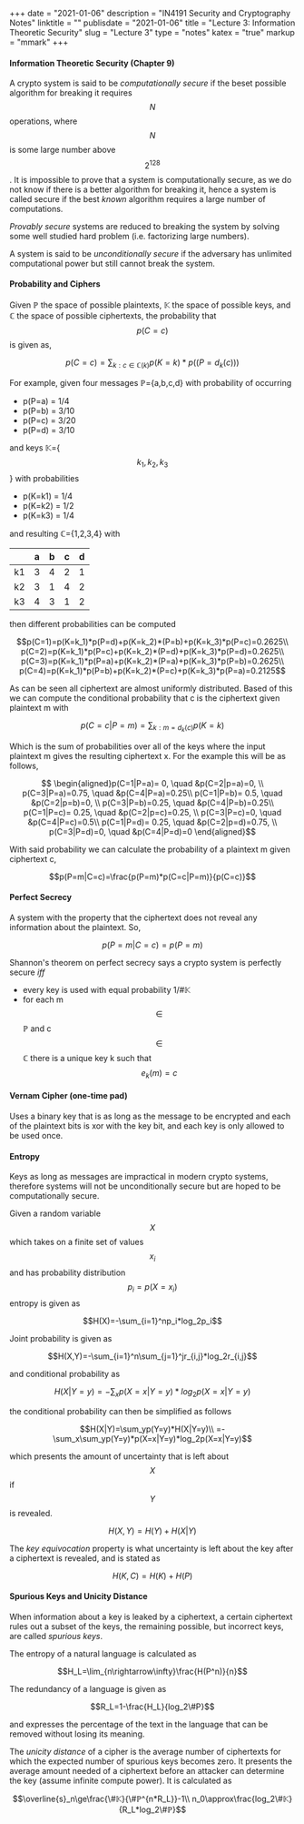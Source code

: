 +++
date = "2021-01-06"
description = "IN4191 Security and Cryptography Notes"
linktitle = ""
publisdate = "2021-01-06"
title = "Lecture 3: Information Theoretic Security"
slug = "Lecture 3"
type = "notes"
katex = "true"
markup = "mmark"
+++

#### Information Theoretic Security (Chapter 9)

A crypto system is said to be _computationally secure_ if the beset possible algorithm for breaking it requires $$N$$ operations,
where $$N$$ is some large number above $$2^{128}$$. It is impossible to prove that a system is computationally secure, as
we do not know if there is a better algorithm for breaking it, hence a system is called secure if the best _known_ algorithm
requires a large number of computations.

_Provably secure_ systems are reduced to breaking the system by solving some well studied hard problem (i.e. factorizing large
numbers).

A system is said to be _unconditionally secure_ if the adversary has unlimited computational power but still cannot break
 the system.

 #### Probability and Ciphers

 Given ℙ the space of possible plaintexts, 𝕂 the space of possible keys, and ℂ the space of possible ciphertexts,
the probability that $$p(C=c)$$ is given as,

$$p(C=c) = \sum_{k:c\in ℂ(k)}p(K=k)*p((P=d_k(c)))$$

For example, given four messages ℙ={a,b,c,d} with probability of occurring

- p(P=a) = 1/4
- p(P=b) = 3/10
- p(P=c) = 3/20
- p(P=d) = 3/10

and keys 𝕂={$$k_1,k_2,k_3$$} with probabilities 

- p(K=k1) = 1/4
- p(K=k2) = 1/2
- p(K=k3) = 1/4

and resulting ℂ={1,2,3,4} with


|     | a   | b   | c   | d   |
| --- | --- | --- | --- | --- |
| k1  | 3   | 4   | 2   | 1   |
| k2  | 3   | 1   | 4   | 2   |
| k3  | 4   | 3   | 1   | 2   |

then different probabilities can be computed

$$p(C=1)=p(K=k_1)*p(P=d)+p(K=k_2)*(P=b)+p(K=k_3)*p(P=c)=0.2625\\
p(C=2)=p(K=k_1)*p(P=c)+p(K=k_2)*(P=d)+p(K=k_3)*p(P=d)=0.2625\\
p(C=3)=p(K=k_1)*p(P=a)+p(K=k_2)*(P=a)+p(K=k_3)*p(P=b)=0.2625\\
p(C=4)=p(K=k_1)*p(P=b)+p(K=k_2)*(P=c)+p(K=k_3)*p(P=a)=0.2125$$

As can be seen all ciphertext are almost uniformly distributed. Based of this we can compute the conditional probability that c is the ciphertext given plaintext m with

$$p(C=c|P=m)=\sum_{k:m=d_k(c)}p(K=k)$$

Which is the sum of probabilities over all of the keys where the input plaintext m gives the resulting ciphertext x. For the example this will be as follows,

$$
\begin{aligned}p(C=1|P=a)= 0, \quad &p(C=2|p=a)=0, \\ p(C=3|P=a)=0.75, \quad &p(C=4|P=a)=0.25\\
p(C=1|P=b)= 0.5, \quad &p(C=2|p=b)=0, \\ p(C=3|P=b)=0.25, \quad &p(C=4|P=b)=0.25\\
p(C=1|P=c)= 0.25, \quad &p(C=2|p=c)=0.25, \\ p(C=3|P=c)=0, \quad &p(C=4|P=c)=0.5\\
p(C=1|P=d)= 0.25, \quad &p(C=2|p=d)=0.75, \\ p(C=3|P=d)=0, \quad &p(C=4|P=d)=0
\end{aligned}$$

With said probability we can calculate the probability of a plaintext m given ciphertext c,

$$p(P=m|C=c)=\frac{p(P=m)*p(C=c|P=m)}{p(C=c)}$$

#### Perfect Secrecy

A system with the property that the ciphertext does not reveal any information about the plaintext. So,

$$p(P=m|C=c)=p(P=m)$$

Shannon's theorem on perfect secrecy says a crypto system is perfectly secure _iff_

- every key is used with equal probability 1/#𝕂
- for each m $$\in$$ ℙ and c $$\in$$ ℂ there is a unique key k such that $$e_k(m)=c$$

#### Vernam Cipher (one-time pad)

Uses a binary key that is as long as the message to be encrypted and each of the plaintext bits is xor with the key bit, and each key is only allowed to be used once.

#### Entropy

Keys as long as messages are impractical in modern crypto systems, therefore systems will not be unconditionally secure but are hoped to be computationally secure.

Given a random variable $$X$$ which takes on a finite set of values $$x_i$$ and has probability distribution $$p_i=p(X=x_i)$$ entropy is given as

$$H(X)=-\sum_{i=1}^np_i*log_2p_i$$

Joint probability is given as

$$H(X,Y)=-\sum_{i=1}^n\sum_{j=1}^jr_{i,j}*log_2r_{i,j}$$

and conditional probability as

$$H(X|Y=y)=-\sum_{x}p(X=x|Y=y)*log_2 p(X=x|Y=y)$$

the conditional probability can then be simplified as follows

$$H(X|Y)=\sum_yp(Y=y)*H(X|Y=y)\\
=-\sum_x\sum_yp(Y=y)*p(X=x|Y=y)*log_2p(X=x|Y=y)$$

which presents the amount of uncertainty that is left about $$X$$ if $$Y$$ is revealed.

$$H(X,Y)=H(Y)+H(X|Y)$$

The _key equivocation_ property is what uncertainty is left about the key after a ciphertext is revealed, and is stated as 

$$H(K,C)=H(K)+H(P)$$

#### Spurious Keys and Unicity Distance

When information about a key is leaked by a ciphertext, a certain ciphertext rules out a subset of the keys, the remaining possible, but incorrect keys, are called _spurious keys_.

The entropy of a natural language is calculated as

$$H_L=\lim_{n\rightarrow\infty}\frac{H(P^n)}{n}$$

The redundancy of a language is given as

$$R_L=1-\frac{H_L}{log_2\#P}$$

and expresses the percentage of the text in the language that can be removed without losing its meaning.

The _unicity distance_ of a cipher is the average number of ciphertexts for which the expected number of spurious keys becomes zero. It presents the average amount needed of a ciphertext before an attacker can determine the key (assume infinite compute power). It is calculated as 

$$\overline{s}_n\ge\frac{\#𝕂}{\#ℙ^{n*R_L}}-1\\
n_0\approx\frac{log_2\#𝕂}{R_L*log_2\#ℙ}$$

